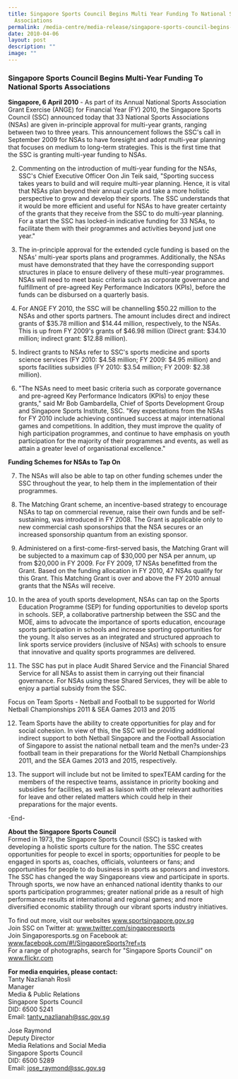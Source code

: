 ```yaml
---
title: Singapore Sports Council Begins Multi Year Funding To National Sports
  Associations
permalink: /media-centre/media-release/singapore-sports-council-begins-multi-year-funding-to-national-sports/
date: 2010-04-06
layout: post
description: ""
image: ""
---
```

### **Singapore Sports Council Begins Multi-Year Funding To National Sports Associations**

**Singapore, 6 April 2010** - As part of its Annual National Sports Association Grant Exercise (ANGE) for Financial Year (FY) 2010, the Singapore Sports Council (SSC) announced today that 33 National Sports Associations (NSAs) are given in-principle approval for multi-year grants, ranging between two to three years. This announcement follows the SSC's call in September 2009 for NSAs to have foresight and adopt multi-year planning that focuses on medium to long-term strategies. This is the first time that the SSC is granting multi-year funding to NSAs.

2. Commenting on the introduction of multi-year funding for the NSAs, SSC's Chief Executive Officer Oon Jin Teik said, "Sporting success takes years to build and will require multi-year planning. Hence, it is vital that NSAs plan beyond their annual cycle and take a more holistic perspective to grow and develop their sports. The SSC understands that it would be more efficient and useful for NSAs to have greater certainty of the grants that they receive from the SSC to do multi-year planning. For a start the SSC has locked-in indicative funding for 33 NSAs, to facilitate them with their programmes and activities beyond just one year."

3. The in-principle approval for the extended cycle funding is based on the NSAs' multi-year sports plans and programmes. Additionally, the NSAs must have demonstrated that they have the corresponding support structures in place to ensure delivery of these multi-year programmes. NSAs will need to meet basic criteria such as corporate governance and fulfillment of pre-agreed Key Performance Indicators (KPIs), before the funds can be disbursed on a quarterly basis.

4. For ANGE FY 2010, the SSC will be channelling $50.22 million to the NSAs and other sports partners. The amount includes direct and indirect grants of $35.78 million and $14.44 million, respectively, to the NSAs. This is up from FY 2009's grants of $46.98 million (Direct grant: $34.10 million; indirect grant: $12.88 million).

5. Indirect grants to NSAs refer to SSC's sports medicine and sports science services (FY 2010: $4.58 million; FY 2009: $4.95 million) and sports facilities subsidies (FY 2010: $3.54 million; FY 2009: $2.38 million).

6. "The NSAs need to meet basic criteria such as corporate governance and pre-agreed Key Performance Indicators (KPIs) to enjoy these grants," said Mr Bob Gambardella, Chief of Sports Development Group and Singapore Sports Institute, SSC. "Key expectations from the NSAs for FY 2010 include achieving continued success at major international games and competitions. In addition, they must improve the quality of high participation programmes, and continue to have emphasis on youth participation for the majority of their programmes and events, as well as attain a greater level of organisational excellence."

**Funding Schemes for NSAs to Tap On**

7. The NSAs will also be able to tap on other funding schemes under the SSC throughout the year, to help them in the implementation of their programmes.

8. The Matching Grant scheme, an incentive-based strategy to encourage NSAs to tap on commercial revenue, raise their own funds and be self-sustaining, was introduced in FY 2008. The Grant is applicable only to new commercial cash sponsorships that the NSA secures or an increased sponsorship quantum from an existing sponsor.

9. Administered on a first-come-first-served basis, the Matching Grant will be subjected to a maximum cap of $30,000 per NSA per annum, up from $20,000 in FY 2009. For FY 2009, 17 NSAs benefitted from the Grant. Based on the funding allocation in FY 2010, 47 NSAs qualify for this Grant. This Matching Grant is over and above the FY 2010 annual grants that the NSAs will receive.

10. In the area of youth sports development, NSAs can tap on the Sports Education Programme (SEP) for funding opportunities to develop sports in schools. SEP, a collaborative partnership between the SSC and the MOE, aims to advocate the importance of sports education, encourage sports participation in schools and increase sporting opportunities for the young. It also serves as an integrated and structured approach to link sports service providers (inclusive of NSAs) with schools to ensure that innovative and quality sports programmes are delivered.

11. The SSC has put in place Audit Shared Service and the Financial Shared Service for all NSAs to assist them in carrying out their financial governance. For NSAs using these Shared Services, they will be able to enjoy a partial subsidy from the SSC.

Focus on Team Sports - Netball and Football to be supported for World Netball Championships 2011 & SEA Games 2013 and 2015

12. Team Sports have the ability to create opportunities for play and for social cohesion. In view of this, the SSC will be providing additional indirect support to both Netball Singapore and the Football Association of Singapore to assist the national netball team and the men?s under-23 football team in their preparations for the World Netball Championships 2011, and the SEA Games 2013 and 2015, respectively.

13. The support will include but not be limited to spexTEAM carding for the members of the respective teams, assistance in priority booking and subsidies for facilities, as well as liaison with other relevant authorities for leave and other related matters which could help in their preparations for the major events.

-End-

**About the Singapore Sports Council**
<br>
Formed in 1973, the Singapore Sports Council (SSC) is tasked with developing a holistic sports culture for the nation. The SSC creates opportunities for people to excel in sports; opportunities for people to be engaged in sports as, coaches, officials, volunteers or fans; and opportunities for people to do business in sports as sponsors and investors. The SSC has changed the way Singaporeans view and participate in sports. Through sports, we now have an enhanced national identity thanks to our sports participation programmes; greater national pride as a result of high performance results at international and regional games; and more diversified economic stability through our vibrant sports industry initiatives.

To find out more, visit our websites www.sportsingapore.gov.sg
<br>
Join SSC on Twitter at: www.twitter.com/singaporesports
<br>
Join Singaporesports.sg on Facebook at: www.facebook.com/#!/SingaporeSports?ref=ts
<br>
For a range of photographs, search for "Singapore Sports Council" on www.flickr.com

**For media enquiries, please contact:**
<br>
Tanty Nazlianah Rosli
<br>
Manager
<br>
Media & Public Relations
<br>
Singapore Sports Council
<br>
DID: 6500 5241
<br>
Email: [tanty_nazlianah@ssc.gov.sg](mailto:tanty_nazlianah@ssc.gov.sg)

Jose Raymond
<br>
Deputy Director
<br>
Media Relations and Social Media
<br>
Singapore Sports Council
<br>
DID: 6500 5289
<br>
Email: [jose_raymond@ssc.gov.sg](mailto:jose_raymond@ssc.gov.sg)